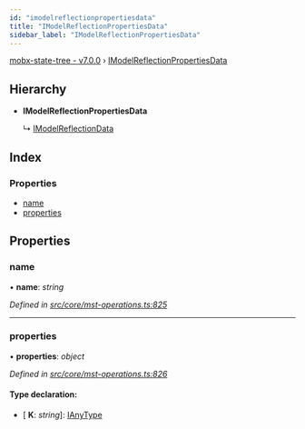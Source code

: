 ```yaml
---
id: "imodelreflectionpropertiesdata"
title: "IModelReflectionPropertiesData"
sidebar_label: "IModelReflectionPropertiesData"
---
```


[mobx-state-tree - v7.0.0](../index.md) › [IModelReflectionPropertiesData](imodelreflectionpropertiesdata.md)

## Hierarchy

* **IModelReflectionPropertiesData**

  ↳ [IModelReflectionData](imodelreflectiondata.md)

## Index

### Properties

* [name](imodelreflectionpropertiesdata.md#name)
* [properties](imodelreflectionpropertiesdata.md#properties)

## Properties

###  name

• **name**: *string*

*Defined in [src/core/mst-operations.ts:825](https://github.com/mobxjs/mobx-state-tree/blob/96f2e469/src/core/mst-operations.ts#L825)*

___

###  properties

• **properties**: *object*

*Defined in [src/core/mst-operations.ts:826](https://github.com/mobxjs/mobx-state-tree/blob/96f2e469/src/core/mst-operations.ts#L826)*

#### Type declaration:

* \[ **K**: *string*\]: [IAnyType](ianytype.md)

